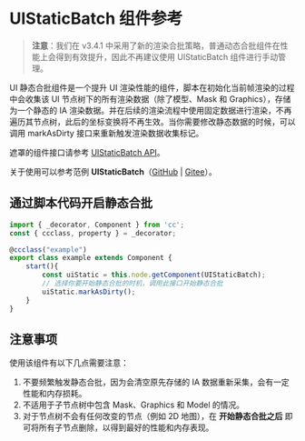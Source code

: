 # UIStaticBatch 组件参考

> **注意**：我们在 v3.4.1 中采用了新的渲染合批策略，普通动态合批组件在性能上会得到有效提升，因此不再建议使用 UIStaticBatch 组件进行手动管理。

UI 静态合批组件是一个提升 UI 渲染性能的组件，脚本在初始化当前帧渲染的过程中会收集该 UI 节点树下的所有渲染数据（除了模型、Mask 和 Graphics），存储为一个静态的 IA 渲染数据。并在后续的渲染流程中使用固定数据进行渲染，不再遍历其节点树，此后的坐标变换将不再生效。当你需要修改静态数据的时候，可以调用 markAsDirty 接口来重新触发渲染数据收集标记。

遮罩的组件接口请参考 [UIStaticBatch API](__APIDOC__/zh/class/UIStaticBatch)。

关于使用可以参考范例 **UIStaticBatch**（[GitHub](https://github.com/cocos/cocos-test-projects/tree/v3.5/assets/cases/ui/19.static-ui) | [Gitee](https://gitee.com/mirrors_cocos-creator/test-cases-3d/tree/v3.5/assets/cases/ui/19.static-ui)）。

## 通过脚本代码开启静态合批

```ts
import { _decorator, Component } from 'cc';
const { ccclass, property } = _decorator;

@ccclass("example")
export class example extends Component {
    start(){
        const uiStatic = this.node.getComponent(UIStaticBatch);
        // 选择你要开始静态合批的时机，调用此接口开始静态合批
        uiStatic.markAsDirty();
    }
}
```

## 注意事项

使用该组件有以下几点需要注意：

1. 不要频繁触发静态合批，因为会清空原先存储的 IA 数据重新采集，会有一定性能和内存损耗。
2. 不适用于子节点树中包含 Mask、Graphics 和 Model 的情况。
3. 对于节点树不会有任何改变的节点（例如 2D 地图），在 **开始静态合批之后** 即可将所有子节点删除，以得到最好的性能和内存表现。
